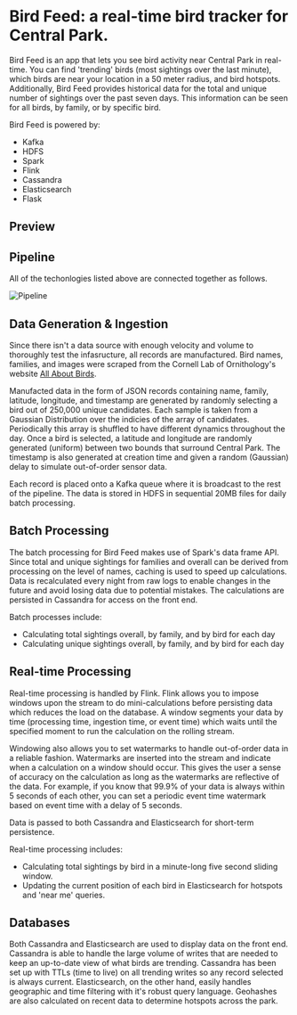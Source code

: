 # Bird Feed: a real-time bird tracker for Central Park.

Bird Feed is an app that lets you see bird activity near Central Park in real-time.  You can find 'trending' birds (most sightings over the last minute), which birds are near your location in a 50 meter radius, and bird hotspots.  Additionally, Bird Feed provides historical data for the total and unique number of sightings over the past seven days.  This information can be seen for all birds, by family, or by specific bird.

Bird Feed is powered by:

- Kafka
- HDFS
- Spark
- Flink
- Cassandra
- Elasticsearch
- Flask


## Preview




## Pipeline

All of the techonlogies listed above are connected together as follows.

![Pipeline](http://i.imgur.com/H2yNXNX.png?1)



## Data Generation & Ingestion

Since there isn't a data source with enough velocity and volume to thoroughly test the infasructure, all records are manufactured.  Bird names, families, and images were scraped from the Cornell Lab of Ornithology's website [All About Birds](https://www.allaboutbirds.org/guide/search/).  

Manufacted data in the form of JSON records containing name, family, latitude, longitude, and timestamp are generated by randomly selecting a bird out of 250,000 unique candidates.  Each sample is taken from a Gaussian Distribution over the indicies of the array of candidates.  Periodically this array is shuffled to have different dynamics throughout the day.  Once a bird is selected, a latitude and longitude are randomly generated (uniform) between two bounds that surround Central Park.  The timestamp is also generated at creation time and given a random (Gaussian) delay to simulate out-of-order sensor data.

Each record is placed onto a Kafka queue where it is broadcast to the rest of the pipeline.  The data is stored in HDFS in sequential 20MB files for daily batch processing.


## Batch Processing

The batch processing for Bird Feed makes use of Spark's data frame API.  Since total and unique sightings for families and overall can be derived from processing on the level of names, caching is used to speed up calculations.  Data is recalculated every night from raw logs to enable changes in the future and avoid losing data due to potential mistakes.  The calculations are persisted in Cassandra for access on the front end.  

Batch processes include:

- Calculating total sightings overall, by family, and by bird for each day
- Calculating unique sightings overall, by family, and by bird for each day


## Real-time Processing

Real-time processing is handled by Flink.  Flink allows you to impose windows upon the stream to do mini-calculations before persisting data which reduces the load on the database.  A window segments your data by time (processing time, ingestion time, or event time) which waits until the specified moment to run the calculation on the rolling stream.  

Windowing also allows you to set watermarks to handle out-of-order data in a reliable fashion.  Watermarks are inserted into the stream and indicate when a calculation on a window should occur.  This gives the user a sense of accuracy on the calculation as long as the watermarks are reflective of the data.  For example, if you know that 99.9% of your data is always within 5 seconds of each other, you can set a periodic event time watermark based on event time with a delay of 5 seconds.

Data is passed to both Cassandra and Elasticsearch for short-term persistence.

Real-time processing includes:

- Calculating total sightings by bird in a minute-long five second sliding window.
- Updating the current position of each bird in Elasticsearch for hotspots and 'near me' queries.


## Databases

Both Cassandra and Elasticsearch are used to display data on the front end.  Cassandra is able to handle the large volume of writes that are needed to keep an up-to-date view of what birds are trending.  Cassandra has been set up with TTLs (time to live) on all trending writes so any record selected is always current. Elasticsearch, on the other hand, easily handles geographic and time filtering with it's robust query language.  Geohashes are also calculated on recent data to determine hotspots across the park.
